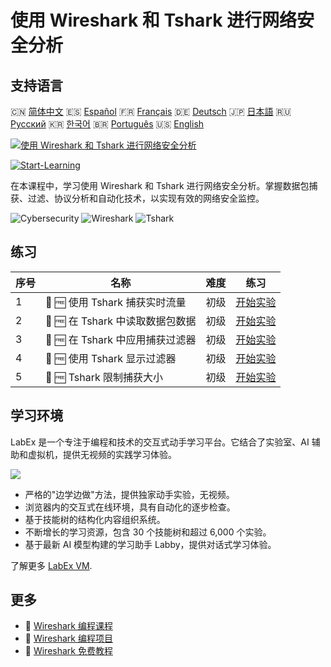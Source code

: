 # 使用 Wireshark 和 Tshark 进行网络安全分析

## 支持语言

🇨🇳 [简体中文](README_zh.md) 🇪🇸 [Español](README_es.md) 🇫🇷 [Français](README_fr.md) 🇩🇪 [Deutsch](README_de.md) 🇯🇵 [日本語](README_ja.md) 🇷🇺 [Русский](README_ru.md) 🇰🇷 [한국어](README_ko.md) 🇧🇷 [Português](README_pt.md) 🇺🇸 [English](README.md) 

[![使用 Wireshark 和 Tshark 进行网络安全分析](https://cover-creator.labex.io/cybersecurity-analysis-with-wireshark-and-tshark.png?lang=zh)](https://labex.io/zh/courses/cybersecurity-analysis-with-wireshark-and-tshark)

[![Start-Learning](https://img.shields.io/badge/Start-Learning-whitesmoke?style=for-the-badge)](https://labex.io/zh/courses/cybersecurity-analysis-with-wireshark-and-tshark)

在本课程中，学习使用 Wireshark 和 Tshark 进行网络安全分析。掌握数据包捕获、过滤、协议分析和自动化技术，以实现有效的网络安全监控。

![Cybersecurity](https://img.shields.io/badge/Cybersecurity-whitesmoke?style=for-the-badge&logo=cybersecurity)
![Wireshark](https://img.shields.io/badge/Wireshark-whitesmoke?style=for-the-badge&logo=wireshark)
![Tshark](https://img.shields.io/badge/Tshark-whitesmoke?style=for-the-badge&logo=tshark)


## 练习

|   序号 | 名称                             | 难度   | 练习                                                                                                                  |
|--------|----------------------------------|--------|-----------------------------------------------------------------------------------------------------------------------|
|      1 | 📖 🆓 使用 Tshark 捕获实时流量   | 初级   | <a target='_blank' href='https://labex.io/zh/tutorials/wireshark-capture-live-traffic-in-tshark-548916'>开始实验</a>  |
|      2 | 📖 🆓 在 Tshark 中读取数据包数据 | 初级   | <a target='_blank' href='https://labex.io/zh/tutorials/wireshark-read-packet-data-in-tshark-548937'>开始实验</a>      |
|      3 | 📖 🆓 在 Tshark 中应用捕获过滤器 | 初级   | <a target='_blank' href='https://labex.io/zh/tutorials/wireshark-apply-capture-filters-in-tshark-548914'>开始实验</a> |
|      4 | 📖 🆓 使用 Tshark 显示过滤器     | 初级   | <a target='_blank' href='https://labex.io/zh/tutorials/wireshark-use-display-filters-in-tshark-548939'>开始实验</a>   |
|      5 | 📖 🆓 Tshark 限制捕获大小        | 初级   | <a target='_blank' href='https://labex.io/zh/tutorials/wireshark-limit-capture-size-in-tshark-548932'>开始实验</a>    |

## 学习环境

LabEx 是一个专注于编程和技术的交互式动手学习平台。它结合了实验室、AI 辅助和虚拟机，提供无视频的实践学习体验。

![](https://tutorial-screenshot.getvm.io/images/vm-1725247253.png)

- 严格的"边学边做"方法，提供独家动手实验，无视频。
- 浏览器内的交互式在线环境，具有自动化的逐步检查。
- 基于技能树的结构化内容组织系统。
- 不断增长的学习资源，包含 30 个技能树和超过 6,000 个实验。
- 基于最新 AI 模型构建的学习助手 Labby，提供对话式学习体验。

了解更多 [LabEx VM](https://support.labex.io/using-labex/virtual-machine).

## 更多

- 🔗 [Wireshark 编程课程](https://github.com/labex-labs/awesome-programming-courses)
- 🔗 [Wireshark 编程项目](https://github.com/labex-labs/awesome-programming-projects)
- 🔗 [Wireshark 免费教程](https://github.com/labex-labs/wireshark-free-tutorials)

